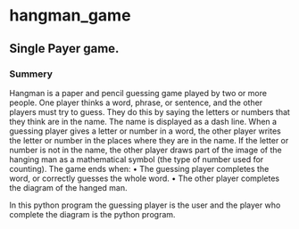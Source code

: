 # hangman_game
## Single Payer game.
### Summery

Hangman is a paper and pencil guessing game played by two or more people. One player thinks a word, phrase, or sentence, and the other players must try to guess. They do this by saying the letters or numbers that they think are in the name. The name is displayed as a dash line. When a guessing player gives a letter or number in a word, the other player writes the letter or number in the places where they are in the name. If the letter or number is not in the name, the other player draws part of the image of the hanging man as a mathematical symbol (the type of number used for counting).
The game ends when:
•	The guessing player completes the word, or correctly guesses the whole word.
•	The other player completes the diagram of the hanged man.

In this python program the guessing player is the user and the player who complete the diagram is the python program.
